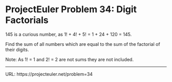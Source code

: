 <h1> ProjectEuler Problem 34: Digit Factorials</h1>

<p>145 is a curious number, as 1! + 4! + 5! = 1 + 24 + 120 = 145.</p>
<p>Find the sum of all numbers which are equal to the sum of the factorial of their digits.</p>
<p>Note: As 1! = 1 and 2! = 2 are not sums they are not included.</p>
<hr>
URL: https://projecteuler.net/problem=34
